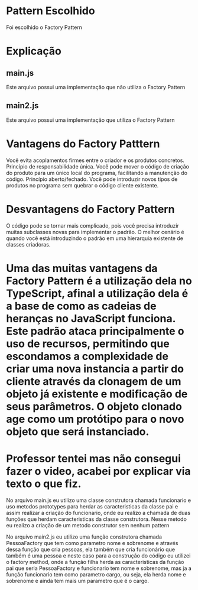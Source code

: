 # Pattern Escolhido
Foi escolhido o Factory Pattern

# Explicação
## main.js
Este arquivo possui uma implementação que não utiliza o Factory Pattern

## main2.js
Este arquivo possui uma implementação que utiliza o Factory Pattern

# Vantagens do Factory Patttern
Você evita acoplamentos firmes entre o criador e os produtos concretos.
Princípio de responsabilidade única. Você pode mover o código de criação do produto para um único local do programa, facilitando a manutenção do código.
Princípio aberto/fechado. Você pode introduzir novos tipos de produtos no programa sem quebrar o código cliente existente.

# Desvantagens do Factory Pattern
O código pode se tornar mais complicado, pois você precisa introduzir muitas subclasses novas para implementar o padrão. O melhor cenário é quando você está introduzindo o padrão em uma hierarquia existente de classes criadoras.

# Uma das muitas vantagens da Factory Pattern é a utilização dela no TypeScript, afinal a utilização dela é a base de como as cadeias de heranças no JavaScript funciona. Este padrão ataca principalmente o uso de recursos, permitindo que escondamos a complexidade de criar uma nova instancia a partir do cliente através da clonagem de um objeto já existente e modificação de seus parâmetros. O objeto clonado age como um protótipo para o novo objeto que será instanciado.


# Professor tentei mas não consegui fazer o video, acabei por explicar via texto o que fiz.

No arquivo main.js eu utilizo uma classe construtora chamada funcionario e uso metodos prototypes para herdar as caracteristicas da classe pai e assim realizar a criação do funcionario, onde eu realizo a chamada de duas funções que herdam caracteristicas da classe construtora. Nesse metodo eu realizo a criação de um metodo construtor sem nenhum pattern

No arquivo main2.js eu utilizo uma função construtora chamada PessoaFactory que tem como parametro nome e sobrenome e através dessa função que cria pessoas, ela também que cria funcionário que também é uma pessoa e neste caso para a construção do código eu utilizei o factory method, onde a função filha herda as caracteristicas da função pai que seria PessoaFactory e funcionario tem nome e sobrenome, mas ja a função funcionario tem como parametro cargo, ou seja, ela herda nome e sobrenome e ainda tem mais um parametro que é o cargo.
